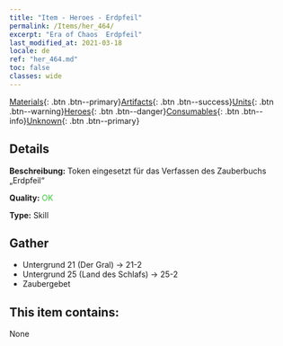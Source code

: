 ```yaml
---
title: "Item - Heroes - Erdpfeil"
permalink: /Items/her_464/
excerpt: "Era of Chaos  Erdpfeil"
last_modified_at: 2021-03-18
locale: de
ref: "her_464.md"
toc: false
classes: wide
---
```

 [Materials](/de/Items/){: .btn .btn--primary}[Artifacts](/de/Items/Artifacts/){: .btn .btn--success}[Units](/de/Items/Units/){: .btn .btn--warning}[Heroes](/de/Items/Heroes/){: .btn .btn--danger}[Consumables](/de/Items/Consumables/){: .btn .btn--info}[Unknown](/de/Items/Unknown/){: .btn .btn--primary}

## Details
 **Beschreibung:** Token eingesetzt für das Verfassen des Zauberbuchs „Erdpfeil“

 **Quality:** <span style="color: #32CD32">OK</span>

 **Type:** Skill

## Gather

*    Untergrund 21 (Der Gral) -> 21-2 
*    Untergrund 25 (Land des Schlafs) -> 25-2 
*    Zaubergebet 

## This item contains:

  None

